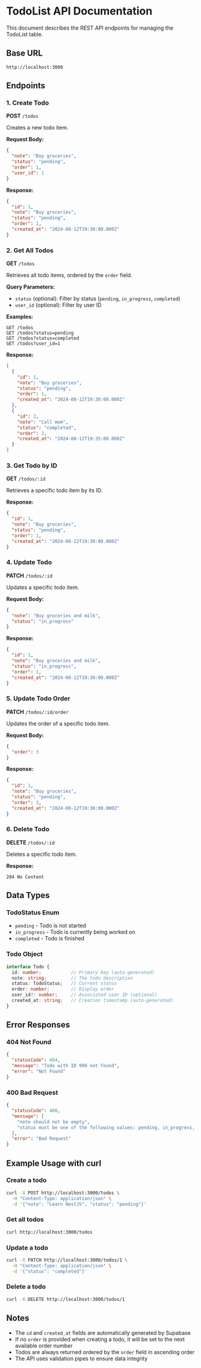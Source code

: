 # TodoList API Documentation

This document describes the REST API endpoints for managing the TodoList table.

## Base URL
```
http://localhost:3000
```

## Endpoints

### 1. Create Todo
**POST** `/todos`

Creates a new todo item.

**Request Body:**
```json
{
  "note": "Buy groceries",
  "status": "pending",
  "order": 1,
  "user_id": 1
}
```

**Response:**
```json
{
  "id": 1,
  "note": "Buy groceries",
  "status": "pending",
  "order": 1,
  "created_at": "2024-08-12T19:30:00.000Z"
}
```

### 2. Get All Todos
**GET** `/todos`

Retrieves all todo items, ordered by the `order` field.

**Query Parameters:**
- `status` (optional): Filter by status (`pending`, `in_progress`, `completed`)
- `user_id` (optional): Filter by user ID

**Examples:**
```
GET /todos
GET /todos?status=pending
GET /todos?status=completed
GET /todos?user_id=1
```

**Response:**
```json
[
  {
    "id": 1,
    "note": "Buy groceries",
    "status": "pending",
    "order": 1,
    "created_at": "2024-08-12T19:30:00.000Z"
  },
  {
    "id": 2,
    "note": "Call mom",
    "status": "completed",
    "order": 2,
    "created_at": "2024-08-12T19:35:00.000Z"
  }
]
```

### 3. Get Todo by ID
**GET** `/todos/:id`

Retrieves a specific todo item by its ID.

**Response:**
```json
{
  "id": 1,
  "note": "Buy groceries",
  "status": "pending",
  "order": 1,
  "created_at": "2024-08-12T19:30:00.000Z"
}
```

### 4. Update Todo
**PATCH** `/todos/:id`

Updates a specific todo item.

**Request Body:**
```json
{
  "note": "Buy groceries and milk",
  "status": "in_progress"
}
```

**Response:**
```json
{
  "id": 1,
  "note": "Buy groceries and milk",
  "status": "in_progress",
  "order": 1,
  "created_at": "2024-08-12T19:30:00.000Z"
}
```

### 5. Update Todo Order
**PATCH** `/todos/:id/order`

Updates the order of a specific todo item.

**Request Body:**
```json
{
  "order": 3
}
```

**Response:**
```json
{
  "id": 1,
  "note": "Buy groceries",
  "status": "pending",
  "order": 3,
  "created_at": "2024-08-12T19:30:00.000Z"
}
```

### 6. Delete Todo
**DELETE** `/todos/:id`

Deletes a specific todo item.

**Response:**
```
204 No Content
```

## Data Types

### TodoStatus Enum
- `pending` - Todo is not started
- `in_progress` - Todo is currently being worked on
- `completed` - Todo is finished

### Todo Object
```typescript
interface Todo {
  id: number;           // Primary key (auto-generated)
  note: string;         // The todo description
  status: TodoStatus;   // Current status
  order: number;        // Display order
  user_id?: number;     // Associated user ID (optional)
  created_at: string;   // Creation timestamp (auto-generated)
}
```

## Error Responses

### 404 Not Found
```json
{
  "statusCode": 404,
  "message": "Todo with ID 999 not found",
  "error": "Not Found"
}
```

### 400 Bad Request
```json
{
  "statusCode": 400,
  "message": [
    "note should not be empty",
    "status must be one of the following values: pending, in_progress, completed"
  ],
  "error": "Bad Request"
}
```

## Example Usage with curl

### Create a todo
```bash
curl -X POST http://localhost:3000/todos \
  -H "Content-Type: application/json" \
  -d '{"note": "Learn NestJS", "status": "pending"}'
```

### Get all todos
```bash
curl http://localhost:3000/todos
```

### Update a todo
```bash
curl -X PATCH http://localhost:3000/todos/1 \
  -H "Content-Type: application/json" \
  -d '{"status": "completed"}'
```

### Delete a todo
```bash
curl -X DELETE http://localhost:3000/todos/1
```

## Notes

- The `id` and `created_at` fields are automatically generated by Supabase
- If no `order` is provided when creating a todo, it will be set to the next available order number
- Todos are always returned ordered by the `order` field in ascending order
- The API uses validation pipes to ensure data integrity
